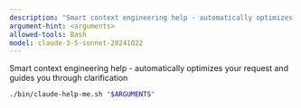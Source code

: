 ```yaml
---
description: "Smart context engineering help - automatically optimizes your request and guides you through clarification"
argument-hint: <arguments>
allowed-tools: Bash
model: claude-3-5-sonnet-20241022
---
```



Smart context engineering help - automatically optimizes your request and guides you through clarification

```bash
./bin/claude-help-me.sh "$ARGUMENTS"
```